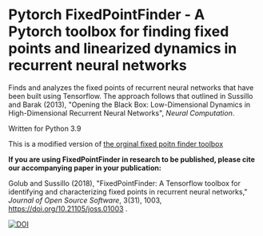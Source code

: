 # Pytorch FixedPointFinder - A Pytorch toolbox for finding fixed points and linearized dynamics in recurrent neural networks

Finds and analyzes the fixed points of recurrent neural networks that have been built using Tensorflow. The approach follows that outlined in Sussillo and Barak (2013), "Opening the Black Box: Low-Dimensional Dynamics in High-Dimensional Recurrent Neural Networks", *Neural Computation*.

Written for Python 3.9

This is a modified version of [the orginal fixed poitn finder toolbox](https://github.com/mattgolub/fixed-point-finder/blob/master/FixedPoints.py)


**If you are using FixedPointFinder in research to be published, please cite our accompanying paper in your publication:**

Golub and Sussillo (2018), "FixedPointFinder: A Tensorflow toolbox for identifying and characterizing fixed points in recurrent neural networks," *Journal of Open Source Software*, 3(31), 1003, https://doi.org/10.21105/joss.01003 .

[![DOI](http://joss.theoj.org/papers/10.21105/joss.01003/status.svg)](https://doi.org/10.21105/joss.01003)